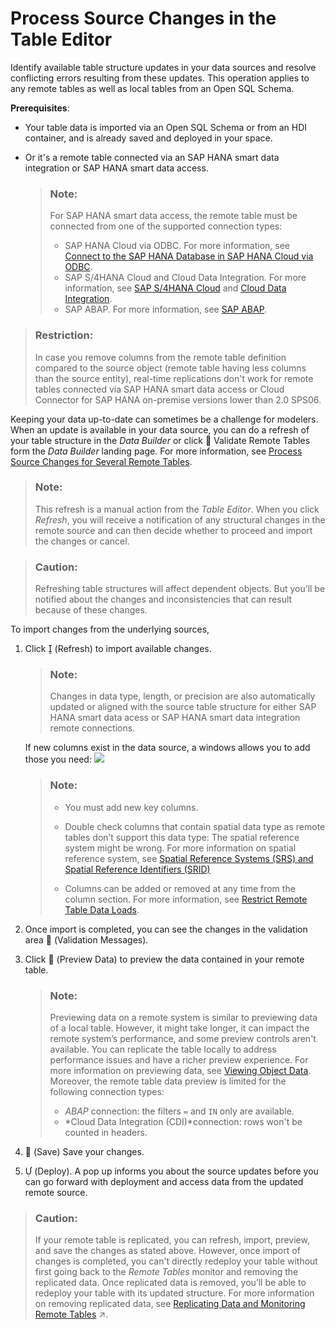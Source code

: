 <!-- loio622328b59afa40fd810b44ac84d6afd3 -->

<link rel="stylesheet" type="text/css" href="../css/sap-icons.css"/>

# Process Source Changes in the Table Editor

Identify available table structure updates in your data sources and resolve conflicting errors resulting from these updates. This operation applies to any remote tables as well as local tables from an Open SQL Schema.

**Prerequisites**:

-   Your table data is imported via an Open SQL Schema or from an HDI container, and is already saved and deployed in your space.
-   Or it's a remote table connected via an SAP HANA smart data integration or SAP HANA smart data access.

    > ### Note:  
    > For SAP HANA smart data access, the remote table must be connected from one of the supported connection types:
    > 
    > -   SAP HANA Cloud via ODBC. For more information, see [Connect to the SAP HANA Database in SAP HANA Cloud via ODBC](https://help.sap.com/docs/HANA_CLOUD/db19c7071e5f4101837e23f06e576495/9c0c101e368a4102a7eaeef542970741.html?locale=en-US).
    > -   SAP S/4HANA Cloud and Cloud Data Integration. For more information, see [SAP S/4HANA Cloud](https://help.sap.com/docs/SAP_DATA_WAREHOUSE_CLOUD/be5967d099974c69b77f4549425ca4c0/a98e5ffdf47c44d9a845dca01a18bd82.html?locale=en-US) and [Cloud Data Integration](https://help.sap.com/docs/SAP_DATA_WAREHOUSE_CLOUD/be5967d099974c69b77f4549425ca4c0/cd33107246f446628f9baff56faf5a1b.html?locale=en-US).
    > -   SAP ABAP. For more information, see [SAP ABAP](https://help.sap.com/docs/SAP_DATA_WAREHOUSE_CLOUD/be5967d099974c69b77f4549425ca4c0/a75c1aacf951449ba3b740c7e46da3a9.html?locale=en-US).


> ### Restriction:  
> In case you remove columns from the remote table definition compared to the source object \(remote table having less columns than the source entity\), real-time replications don't work for remote tables connected via SAP HANA smart data access or Cloud Connector for SAP HANA on-premise versions lower than 2.0 SPS06.

Keeping your data up-to-date can sometimes be a challenge for modelers. When an update is available in your data source, you can do a refresh of your table structure in the *Data Builder* or click <span class="FPA-icons-V3"></span> Validate Remote Tables form the *Data Builder* landing page. For more information, see [Process Source Changes for Several Remote Tables](process-source-changes-for-several-remote-tables-4e0be16.md).

> ### Note:  
> This refresh is a manual action from the *Table Editor*. When you click *Refresh*, you will receive a notification of any structural changes in the remote source and can then decide whether to proceed and import the changes or cancel.

> ### Caution:  
> Refreshing table structures will affect dependent objects. But you’ll be notified about the changes and inconsistencies that can result because of these changes.

To import changes from the underlying sources,

1.  Click <span class="SAP-icons-V5"></span> \(Refresh\) to import available changes.

    > ### Note:  
    > Changes in data type, length, or precision are also automatically updated or aligned with the source table structure for either SAP HANA smart data acess or SAP HANA smart data integration remote connections.

    If new columns exist in the data source, a windows allows you to add those you need: ![](images/Import_New_Columns_36a3e94.png)

    > ### Note:  
    > -   You must add new key columns.
    > 
    > -   Double check columns that contain spatial data type as remote tables don’t support this data type: The spatial reference system might be wrong. For more information on spatial reference system, see [Spatial Reference Systems \(SRS\) and Spatial Reference Identifiers \(SRID\)](https://help.sap.com/docs/SAP_HANA_PLATFORM/cbbbfc20871e4559abfd45a78ad58c02/7a2ea357787c101488ecd1b725836f07.html?version=2.0.02&locale=en-US)
    > 
    > -   Columns can be added or removed at any time from the column section. For more information, see [Restrict Remote Table Data Loads](restrict-remote-table-data-loads-bd1ece5.md).

2.  Once import is completed, you can see the changes in the validation area <span class="FPA-icons-V3"></span> \(Validation Messages\).
3.  Click <span class="FPA-icons-V3"></span> \(Preview Data\) to preview the data contained in your remote table.

    > ### Note:  
    > Previewing data on a remote system is similar to previewing data of a local table. However, it might take longer, it can impact the remote system’s performance, and some preview controls aren't available. You can replicate the table locally to address performance issues and have a richer preview experience. For more information on previewing data, see [Viewing Object Data](../viewing-object-data-b338e4a.md). Moreover, the remote table data preview is limited for the following connection types:
    > 
    > -   *ABAP* connection: the filters `=` and `IN` only are available.
    > -   *Cloud Data Integration \(CDI\)*connection: rows won't be counted in headers.

4.  <span class="FPA-icons-V3"></span> \(Save\) Save your changes.
5.  <span class="SAP-icons-V5"></span> \(Deploy\). A pop up informs you about the source updates before you can go forward with deployment and access data from the updated remote source.

> ### Caution:  
> If your remote table is replicated, you can refresh, import, preview, and save the changes as stated above. However, once import of changes is completed, you can't directly redeploy your table without first going back to the *Remote Tables* monitor and removing the replicated data. Once replicated data is removed, you’ll be able to redeploy your table with its updated structure. For more information on removing replicated data, see [Replicating Data and Monitoring Remote Tables](https://help.sap.com/viewer/be5967d099974c69b77f4549425ca4c0/cloud/en-US/4dd95d7bff1f48b399c8b55dbdd34b9e.html "In the Remote Tables monitor, you can find a remote table monitor per space. Here, you can copy data from remote tables that have been deployed in your space into SAP Datasphere, and you can monitor the replication of the data. You can copy or schedule copying the full set of data from the source, or you can set up replication of data changes in real-time via change data capturing (CDC).") :arrow_upper_right:.

